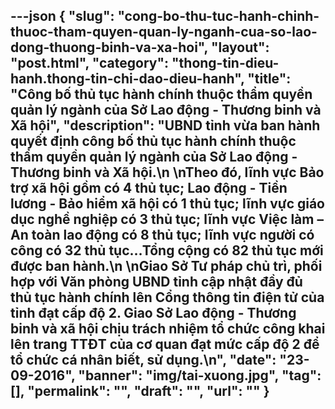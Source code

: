 ---json
{
    "slug": "cong-bo-thu-tuc-hanh-chinh-thuoc-tham-quyen-quan-ly-nganh-cua-so-lao-dong-thuong-binh-va-xa-hoi",
    "layout": "post.html",
    "category": "thong-tin-dieu-hanh.thong-tin-chi-dao-dieu-hanh",
    "title": "Công bố thủ tục hành chính thuộc thẩm quyền quản lý ngành của Sở Lao động - Thương binh và Xã hội",
    "description": "UBND tỉnh vừa ban hành quyết định công bố thủ tục hành chính thuộc thẩm quyền quản lý ngành của Sở Lao động - Thương binh và Xã hội.\n \nTheo đó, lĩnh vực Bảo trợ xã hội gồm có 4 thủ tục; Lao động - Tiền lương -  Bảo hiểm xã hội có 1 thủ tục; lĩnh vực giáo dục nghề nghiệp có 3 thủ tục; lĩnh vực Việc làm – An toàn lao động có 8 thủ tục; lĩnh vực người có công có 32 thủ tục…Tổng cộng có 82 thủ tục mới được ban hành.\n \nGiao Sở Tư pháp chủ trì, phối hợp với Văn phòng UBND tỉnh cập nhật đầy đủ thủ tục hành chính lên Cổng thông tin điện tử của tỉnh đạt cấp độ 2. Giao Sở Lao động - Thương binh và xã hội chịu trách nhiệm tổ chức công khai lên trang TTĐT của cơ quan đạt mức cấp độ 2 để tổ chức cá nhân biết, sử dụng.\n",
    "date": "23-09-2016",
    "banner": "img/tai-xuong.jpg",
    "tag": [],
    "permalink": "",
    "draft": "",
    "url": ""
}
---
